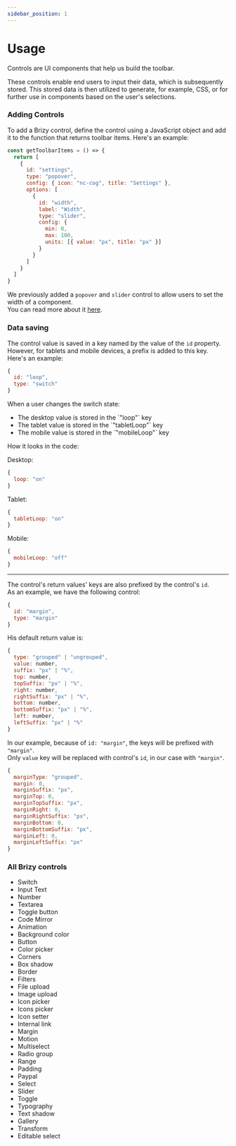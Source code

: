```yaml
---
sidebar_position: 1
---
```

# Usage
Controls are UI components that help us build the toolbar.

These controls enable end users to input their data, which is subsequently stored. This stored data is then utilized to generate, for example, CSS, or for further use in components based on the user's selections.

### Adding Controls
To add a Brizy control, define the control using a JavaScript object and add it to the function that returns toolbar items. Here's an example: <br/>

```js
const getToolbarItems = () => {
  return [
    {
      id: "settings",
      type: "popover",
      config: { icon: "nc-cog", title: "Settings" },
      options: [
        {
          id: "width",
          label: "Width",
          type: "slider",
          config: {
            min: 0,
            max: 100,
            units: [{ value: "px", title: "px" }]
          }
        }
      ]
    }
  ]
}
```

We previously added a `popover` and `slider` control to allow users to set the width of a component. <br/>
You can read more about it [here](./regular-control).

### Data saving

The control value is saved in a key named by the value of the `id` property. However, for tablets and mobile devices, a prefix is added to this key. Here's an example:
```js
{
  id: "loop",
  type: "switch"
}
```

When a user changes the switch state:
<ul>
 <li>The desktop value is stored in the `"loop"` key</li>
 <li>The tablet value is stored in the `"tabletLoop"` key</li>
 <li>The mobile value is stored in the `"mobileLoop"` key</li>
</ul>

How it looks in the code: <br/>

Desktop:
```js
{
  loop: "on"
}
```
Tablet:
```js
{
  tabletLoop: "on"
}
```
Mobile:
```js
{
  mobileLoop: "off"
}
```
---
The control's return values' keys are also prefixed by the control's `id`. <br/>
As an example, we have the following control:
```js
{
  id: "margin",
  type: "margin"
}
```
His default return value is:
```js
{
  type: "grouped" | "ungrouped",
  value: number,
  suffix: "px" | "%",
  top: number,
  topSuffix: "px" | "%",
  right: number,
  rightSuffix: "px" | "%",
  bottom: number,
  bottomSuffix: "px" | "%",
  left: number,
  leftSuffix: "px" | "%"
}
```
In our example, because of `id: "margin"`, the keys will be prefixed with `"margin"`. <br/>
Only `value` key will be replaced with control's `id`, in our case with `"margin"`.
```js
{
  marginType: "grouped",
  margin: 0,
  marginSuffix: "px",
  marginTop: 0,
  marginTopSuffix: "px",
  marginRight: 0,
  marginRightSuffix: "px",
  marginBottom: 0,
  marginBottomSuffix: "px",
  marginLeft: 0,
  marginLeftSuffix: "px"
}
```


### All Brizy controls

<ul>
  <li>Switch</li>
  <li>Input Text</li>
  <li>Number</li>
  <li>Textarea</li>
  <li>Toggle button</li>
  <li>Code Mirror</li>
  <li>Animation</li>
  <li>Background color</li>
  <li>Button</li>
  <li>Color picker</li>
  <li>Corners</li>
  <li>Box shadow</li>
  <li>Border</li>
  <li>Filters</li>
  <li>File upload</li>
  <li>Image upload</li>
  <li>Icon picker</li>
  <li>Icons picker</li>
  <li>Icon setter</li>
  <li>Internal link</li>
  <li>Margin</li>
  <li>Motion</li>
  <li>Multiselect</li>
  <li>Radio group</li>
  <li>Range</li>
  <li>Padding</li>
  <li>Paypal</li>
  <li>Select</li>
  <li>Slider</li>
  <li>Toggle</li>
  <li>Typography</li>
  <li>Text shadow</li>
  <li>Gallery</li>
  <li>Transform</li>
  <li>Editable select</li>
</ul>
